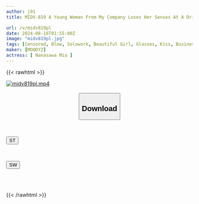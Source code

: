 ```yaml
---
author: j91
title: MIDV-819 A Young Woman From My Company Loses Her Senses At A Drinking Party. When She Gets Drunk, She Becomes A Kissing Maniac, And Even After The Last Train, She Has Passionate French Kissing And Lovemaking Sex, And Her Sperm Is Pumped Out. She Gets So Drunk That She Goes Bar-hopping And Cums All Over The Place. Mia Nanasawa

url: /v/midv819pl
date: 2024-08-16T01:55:00Z
image: "midv819pl.jpg"
tags: [Censored, Blow, Solowork, Beautiful Girl, Glasses, Kiss, Business Attire	]
maker: [MOODYZ]
actress: [ Nanasawa Mia ]
---
```



{{< rawhtml >}}

<div class="video" data-videoid="opYekx2kg7CJaR0">
    <a href="javascript:;">
        <img src="/v/midv819pl/midv819pl.jpg" width="WIDTH" height="HEIGHT" alt="midv819pl.mp4" loading="lazy">
    </a>
</div>

<script type="text/javascript" src="https://j91.asia/asset/on-demand-st.js"></script>

<br>
  <link rel="stylesheet" href="https://j91.asia/asset/bs5.css">
  
  <center>
  <button class="btn btn-primary" type="button" data-bs-toggle="collapse" data-bs-target=".multi-collapse" aria-expanded="false" aria-controls="multiCollapseExample1 multiCollapseExample2"><h2>Download</h2></button></center>
</p>
<div class="row">
  <div class="col">
    <div class="collapse multi-collapse" id="multiCollapseExample1">
      <div class="card card-body">
	      	      <br>
<div class="buttons">  
<p><a href="/v/midv819pl/st.html" target="_blank"><button class="btn-hover color-3"><i class="fa fa-download"></i> ST</button></a></p></div>
    </div>
  </div>
</div>
  <div class="col">
    <div class="collapse multi-collapse" id="multiCollapseExample2">
      <div class="card card-body">
	      <br>
<div class="buttons">
<p><a href="/v/midv819pl/sw.html" target="_blank"><button class="btn-hover color-2"><i class="fa fa-download"></i> SW</button></a></p></div>
<br><br>
      </div>
    </div>
  </div>
</div>

{{< /rawhtml >}}